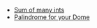* [Sum of many ints](codewars/sum-of-many-ints.md)
* [Palindrome for your Dome](codewars/palindrome-for-your-dome.md)